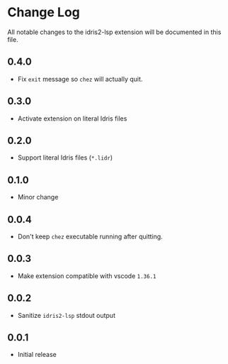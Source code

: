 # Change Log

All notable changes to the idris2-lsp extension will be documented in this file.

## 0.4.0

- Fix `exit` message so `chez` will actually quit.

## 0.3.0

- Activate extension on literal Idris files

## 0.2.0

- Support literal Idris files (`*.lidr`)

## 0.1.0

- Minor change

## 0.0.4

- Don't keep `chez` executable running after quitting.

## 0.0.3

- Make extension compatible with vscode `1.36.1`

## 0.0.2

- Sanitize `idris2-lsp` stdout output

## 0.0.1 

- Initial release
